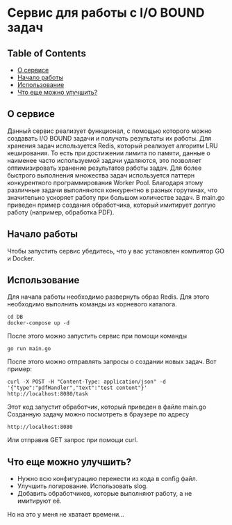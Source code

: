 # Сервис для работы с I/O BOUND задач

## Table of Contents

- [О сервисе](#about)
- [Начало работы](#getting_started)
- [Использование](#usage)
- [Что еще можно улучшить?](#upsclae)

## О сервисе <a name = "about"></a>

Данный сервис реализует функционал, с помощью которого можно создавать I/O BOUND  задачи и получать результаты их работы.
Для хранения задач используется Redis, который реализует алгоритм LRU кеширования. То есть при достижении лимита по памяти, данные о наименее часто используемой задачи удаляются, это позволяет оптимизировать хранение результатов работы задач. Для более быстрого выполнения множества задач используется паттерн конкурентного программирования Worker Pool. Благодаря этому различные задачи выполняются конкурентно в разных горутинах, что значительно ускоряет работу при большом количестве задач. В main.go приведен пример создания обработчика, который имитирует долгую работу (например, обработка PDF).

## Начало работы <a name = "getting_started"></a>

Чтобы запустить сервис убедитесь, что у вас установлен компиятор GO и Docker.

## Использование <a name = "usage"></a>

Для начала работы необходимо развернуть образ Redis. Для этого необходимо выполнить команды из корневого каталога.
```
cd DB
docker-compose up -d
```
После этого можно запустить сервис при помощи команды
```
go run main.go
```
После этого можно отправлять запросы о создании новых задач. Вот пример:
```
curl -X POST -H "Content-Type: application/json" -d '{"type":"pdfHandler","text":"test content"}' http://localhost:8080/task
```
Этот код запустит обработчик, который приведен в файле main.go
Созданную задачу можно посмотреть в браузере по адресу
```
http://localhost:8080
```
Или отправив GET запрос при помощи curl.

## Что еще можно улучшить? <a name = "upscale"></a>

- Нужно всю конфигурацию перенести из кода в config файл.
- Улучшить логирование. Использовать slog.
- Добавить обработчиков, которые выполняют работу, а не имитируют её.

Но на это у меня не хватает времени...